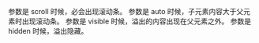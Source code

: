 参数是 scroll 时候，必会出现滚动条。
参数是 auto 时候，子元素内容大于父元素时出现滚动条。
参数是 visible 时候，溢出的内容出现在父元素之外。
参数是 hidden 时候，溢出隐藏。